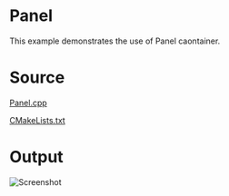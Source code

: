 # Panel

This example demonstrates the use of Panel caontainer.

# Source

[Panel.cpp](Panel.cpp)

[CMakeLists.txt](CMakeLists.txt)

# Output

![Screenshot](../../../docs/Pictures/Panel.png)
